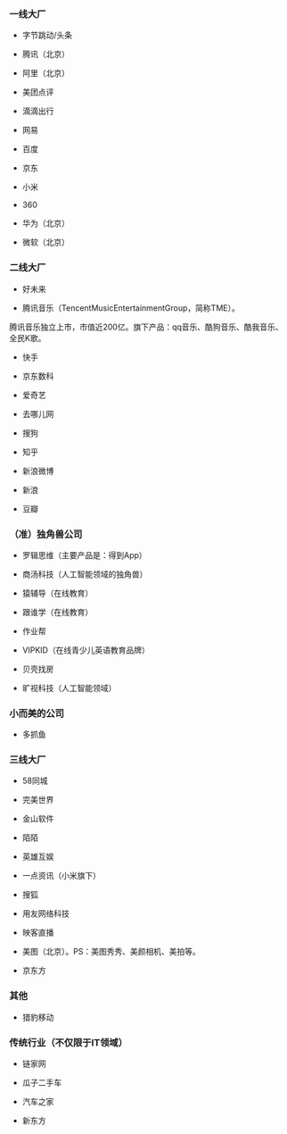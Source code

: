 

### 一线大厂

- 字节跳动/头条

- 腾讯（北京）

- 阿里（北京）

- 美团点评

- 滴滴出行

- 网易

- 百度

- 京东

- 小米

- 360

- 华为（北京）

- 微软（北京）

### 二线大厂


- 好未来

- 腾讯音乐（TencentMusicEntertainmentGroup，简称TME）。

腾讯音乐独立上市，市值近200亿。旗下产品：qq音乐、酷狗音乐、酷我音乐、全民K歌。

- 快手

- 京东数科

- 爱奇艺

- 去哪儿网

- 搜狗

- 知乎

- 新浪微博

- 新浪

- 豆瓣

### （准）独角兽公司

- 罗辑思维（主要产品是：得到App）

- 商汤科技（人工智能领域的独角兽）

- 猿辅导（在线教育）

- 跟谁学（在线教育）

- 作业帮

- VIPKID（在线青少儿英语教育品牌）

- 贝壳找房

- 旷视科技（人工智能领域）


### 小而美的公司

- 多抓鱼

### 三线大厂

- 58同城

- 完美世界

- 金山软件

- 陌陌

- 英雄互娱

- 一点资讯（小米旗下）

- 搜狐

- 用友网络科技

- 映客直播

- 美图（北京）。PS：美图秀秀、美颜相机、美拍等。

- 京东方


### 其他

- 猎豹移动


### 传统行业（不仅限于IT领域）

- 链家网

- 瓜子二手车

- 汽车之家

- 新东方





